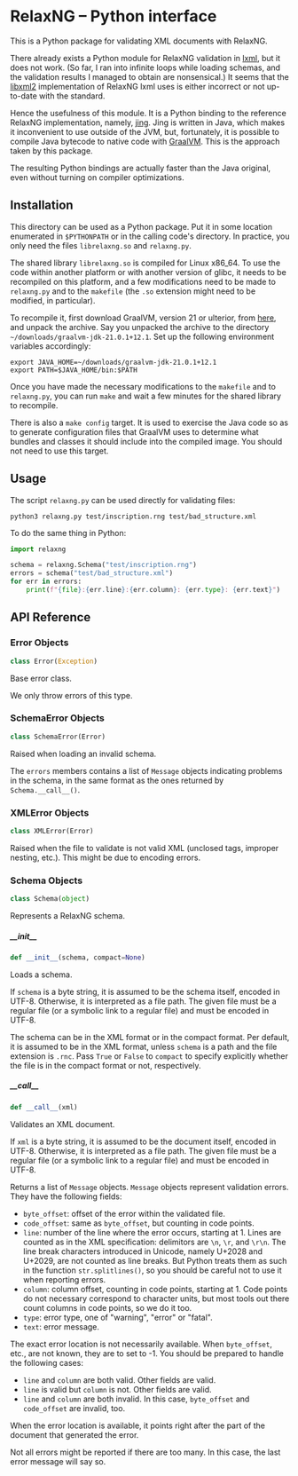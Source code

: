 # RelaxNG – Python interface

This is a Python package for validating XML documents with RelaxNG.

There already exists a Python module for RelaxNG validation in
[lxml](https://lxml.de), but it does not work. (So far, I ran into infinite
loops while loading schemas, and the validation results I managed to obtain are
nonsensical.) It seems that the [libxml2](https://github.com/GNOME/libxml2)
implementation of RelaxNG lxml uses is either incorrect or not up-to-date with
the standard.

Hence the usefulness of this module. It is a Python binding to the reference
RelaxNG implementation, namely, [jing](https://relaxng.org/jclark/jing.html).
Jing is written in Java, which makes it inconvenient to use outside of the JVM,
but, fortunately, it is possible to compile Java bytecode to native code with
[GraalVM](https://www.graalvm.org). This is the approach taken by this package.

The resulting Python bindings are actually faster than the Java original, even
without turning on compiler optimizations.

## Installation

This directory can be used as a Python package. Put it in some location
enumerated in `$PYTHONPATH` or in the calling code's directory. In practice,
you only need the files `librelaxng.so` and `relaxng.py`.

The shared library `librelaxng.so` is compiled for Linux x86_64. To use the
code within another platform or with another version of glibc, it needs to be
recompiled on this platform, and a few modifications need to be made to
`relaxng.py` and to the `makefile` (the `.so` extension might need to be
modified, in particular).

To recompile it, first download GraalVM, version 21 or ulterior, from
[here](https://www.graalvm.org/downloads), and unpack the archive. Say you
unpacked the archive to the directory `~/downloads/graalvm-jdk-21.0.1+12.1`.
Set up the following environment variables accordingly:

	export JAVA_HOME=~/downloads/graalvm-jdk-21.0.1+12.1
	export PATH=$JAVA_HOME/bin:$PATH

Once you have made the necessary modifications to the `makefile` and to
`relaxng.py`, you can run `make` and wait a few minutes for the shared library
to recompile.

There is also a `make config` target. It is used to exercise the Java code so
as to generate configuration files that GraalVM uses to determine what bundles
and classes it should include into the compiled image. You should not need to
use this target.

## Usage

The script `relaxng.py` can be used directly for validating files:

	python3 relaxng.py test/inscription.rng test/bad_structure.xml

To do the same thing in Python:

```python
import relaxng

schema = relaxng.Schema("test/inscription.rng")
errors = schema("test/bad_structure.xml")
for err in errors:
	print(f"{file}:{err.line}:{err.column}: {err.type}: {err.text}")
```

## API Reference

### Error Objects

```python
class Error(Exception)
```

Base error class.

We only throw errors of this type.


### SchemaError Objects

```python
class SchemaError(Error)
```

Raised when loading an invalid schema.

The `errors` members contains a list of `Message` objects
indicating problems in the schema, in the same format as the
ones returned by `Schema.__call__()`.


### XMLError Objects

```python
class XMLError(Error)
```

Raised when the file to validate is not valid XML (unclosed tags,
improper nesting, etc.). This might be due to encoding errors.


### Schema Objects

```python
class Schema(object)
```

Represents a RelaxNG schema.


##### \_\_init\_\_

```python
def __init__(schema, compact=None)
```

Loads a schema.

If `schema` is a byte string, it is assumed to be the
schema itself, encoded in UTF-8. Otherwise, it is interpreted
as a file path. The given file must be a regular file (or a
symbolic link to a regular file) and must be encoded in UTF-8.

The schema can be in the XML format or in the compact format.
Per default, it is assumed to be in the XML format, unless
`schema` is a path and the file extension is `.rnc`. Pass
`True` or `False` to `compact` to specify explicitly whether the
file is in the compact format or not, respectively.


##### \_\_call\_\_

```python
def __call__(xml)
```

Validates an XML document.

If `xml` is a byte string, it is assumed to be the document
itself, encoded in UTF-8. Otherwise, it is interpreted as a
file path. The given file must be a regular file (or a symbolic
link to a regular file) and must be encoded in UTF-8.

Returns a list of `Message` objects. `Message` objects represent
validation errors. They have the following fields:

* `byte_offset`: offset of the error within the validated file.
* `code_offset`: same as `byte_offset`, but counting in code points.
* `line`: number of the line where the error occurs, starting at 1.
  Lines are counted as in the XML specification: delimitors are
  `\n`, `\r`, and `\r\n`. The line break characters introduced
  in Unicode, namely U+2028 and U+2029, are not counted as line
  breaks. But Python treats them as such in the function
  `str.splitlines()`, so you should be careful not to use it
  when reporting errors.
* `column`: column offset, counting in code points, starting at 1.
  Code points do not necessary correspond to character units,
  but most tools  out there count columns in code points, so we do
  it too.
* `type`: error type, one of "warning", "error" or "fatal".
* `text`: error message.

The exact error location is not necessarily available. When
`byte_offset`, etc., are not known, they are to set to -1. You
should be prepared to handle the following cases:

* `line` and `column` are both valid. Other fields are valid.
* `line` is valid but `column` is not. Other fields are valid.
* `line` and `column` are both invalid. In this case, `byte_offset`
   and `code_offset` are invalid, too.

When the error location is available, it points right after the
part of the document that generated the error.

Not all errors might be reported if there are too many.
In this case, the last error message will say so.
